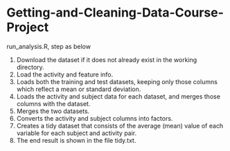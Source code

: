 # Getting-and-Cleaning-Data-Course-Project
run_analysis.R, step as below

1. Download the dataset if it does not already exist in the working directory.
2. Load the activity and feature info.
3. Loads both the training and test datasets, keeping only those columns which reflect a mean or standard deviation.
4. Loads the activity and subject data for each dataset, and merges those columns with the dataset.
5. Merges the two datasets.
6. Converts the activity and subject columns into factors.
7. Creates a tidy dataset that consists of the average (mean) value of each variable for each subject and activity pair.
8. The end result is shown in the file tidy.txt.
